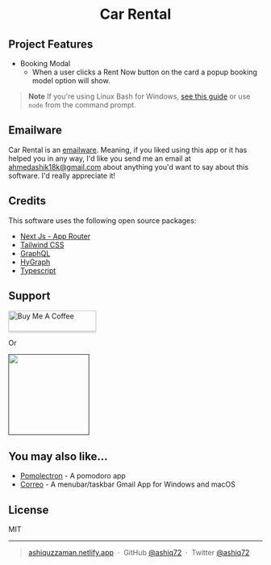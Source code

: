 <h1 align="center">
  <br>
 Car Rental
  <br>
</h1>

<p align="center">
<!--   Live Site: <a href="/">https://carrental-ashik72.vercel.app/ -->
</a>
  
</p>

##  Project Features

- Booking Modal
  - When a user clicks a Rent Now button on the card a popup booking model option will show.

> **Note**
> If you're using Linux Bash for Windows, [see this guide](https://www.howtogeek.com/261575/how-to-run-graphical-linux-desktop-applications-from-windows-10s-bash-shell/) or use `node` from the command prompt.

## Emailware

Car Rental is an [emailware](https://en.wiktionary.org/wiki/emailware). Meaning, if you liked using this app or it has helped you in any way, I'd like you send me an email at <ahmedashik18k@gmail.com> about anything you'd want to say about this software. I'd really appreciate it!

## Credits

This software uses the following open source packages:

- [Next Js - App Router](https://nextjs.org/)
- [Tailwind CSS](https://tailwindcss.com/)
- [GraphQL](https://graphql.org/)
- [HyGraph](https://hygraph.com/)
- [Typescript](https://www.typescriptlang.org/)

## Support

<a href="https://www.buymeacoffee.com/ahmedashik9" target="_blank"><img src="https://www.buymeacoffee.com/assets/img/custom_images/purple_img.png" alt="Buy Me A Coffee" style="height: 41px !important;width: 174px !important;box-shadow: 0px 3px 2px 0px rgba(190, 190, 190, 0.5) !important;-webkit-box-shadow: 0px 3px 2px 0px rgba(190, 190, 190, 0.5) !important;" ></a>

<p>Or</p>

<a href="">
	<img src="https://c5.patreon.com/external/logo/become_a_patron_button@2x.png" width="160">
</a>

## You may also like...

- [Pomolectron](https://github.com/ashiq72) - A pomodoro app
- [Correo](https://github.com/ashiq72) - A menubar/taskbar Gmail App for Windows and macOS

## License

MIT

---

> [ashiquzzaman.netlify.app](https://ashiquzzaman.netlify.app/) &nbsp;&middot;&nbsp;
> GitHub [@ashiq72](https://github.com/ashiq72) &nbsp;&middot;&nbsp;
> Twitter [@ashiq72](https://twitter.com/)
